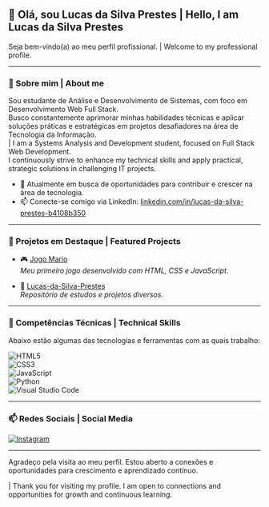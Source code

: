 ## 👋 Olá, sou Lucas da Silva Prestes | Hello, I am Lucas da Silva Prestes

Seja bem-vindo(a) ao meu perfil profissional. | Welcome to my professional profile.

---

### 💼 Sobre mim | About me

Sou estudante de Análise e Desenvolvimento de Sistemas, com foco em Desenvolvimento Web Full Stack.  
Busco constantemente aprimorar minhas habilidades técnicas e aplicar soluções práticas e estratégicas em projetos desafiadores na área de Tecnologia da Informação.  
| I am a Systems Analysis and Development student, focused on Full Stack Web Development.  
I continuously strive to enhance my technical skills and apply practical, strategic solutions in challenging IT projects.

- 🎯 Atualmente em busca de oportunidades para contribuir e crescer na área de tecnologia.  
- 📫 Conecte-se comigo via LinkedIn: [linkedin.com/in/lucas-da-silva-prestes-b4108b350](https://www.linkedin.com/in/lucas-da-silva-prestes-b4108b350)

---

### 🚀 Projetos em Destaque | Featured Projects

- 🎮 [Jogo Mario](https://github.com/Lucas1308233/Jogo-Mario)  
  *Meu primeiro jogo desenvolvido com HTML, CSS e JavaScript.*

- 📂 [Lucas-da-Silva-Prestes](https://github.com/Lucas1308233/Lucas-da-Silva-Prestes)  
  *Repositório de estudos e projetos diversos.*

---

### 🚀 Competências Técnicas | Technical Skills

Abaixo estão algumas das tecnologias e ferramentas com as quais trabalho:

![HTML5](https://img.shields.io/badge/HTML5-E34F26?style=for-the-badge&logo=html5&logoColor=white)  
![CSS3](https://img.shields.io/badge/CSS3-1572B6?style=for-the-badge&logo=css3&logoColor=white)  
![JavaScript](https://img.shields.io/badge/JavaScript-F7DF1E?style=for-the-badge&logo=javascript&logoColor=black)  
![Python](https://img.shields.io/badge/Python-3776AB?style=for-the-badge&logo=python&logoColor=white)  
![Visual Studio Code](https://img.shields.io/badge/VS%20Code-007ACC?style=for-the-badge&logo=visual-studio-code&logoColor=white)

---

### 📫 Redes Sociais | Social Media

[![Instagram](https://img.shields.io/badge/Instagram-E4405F?style=for-the-badge&logo=instagram&logoColor=white)](https://instagram.com/lczxlv13)  

---

Agradeço pela visita ao meu perfil. Estou aberto a conexões e oportunidades para crescimento e aprendizado contínuo.  

| Thank you for visiting my profile. I am open to connections and opportunities for growth and continuous learning.

